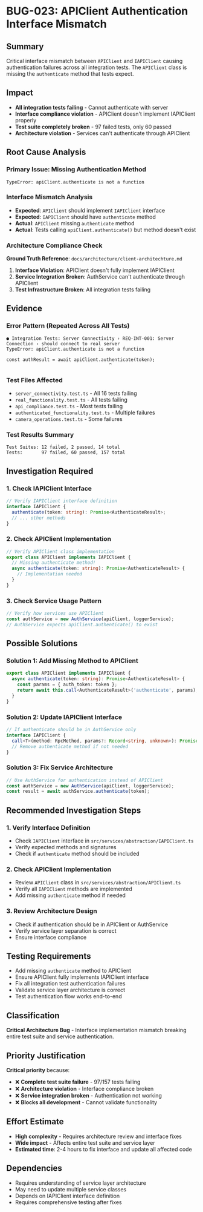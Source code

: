 # BUG-023: APIClient Authentication Interface Mismatch

## Summary
Critical interface mismatch between `APIClient` and `IAPIClient` causing authentication failures across all integration tests. The `APIClient` class is missing the `authenticate` method that tests expect.

## Impact
- **All integration tests failing** - Cannot authenticate with server
- **Interface compliance violation** - APIClient doesn't implement IAPIClient properly
- **Test suite completely broken** - 97 failed tests, only 60 passed
- **Architecture violation** - Services can't authenticate through APIClient

## Root Cause Analysis

### Primary Issue: Missing Authentication Method
```
TypeError: apiClient.authenticate is not a function
```

### Interface Mismatch Analysis
- **Expected**: `APIClient` should implement `IAPIClient` interface
- **Expected**: `IAPIClient` should have `authenticate` method
- **Actual**: `APIClient` missing `authenticate` method
- **Actual**: Tests calling `apiClient.authenticate()` but method doesn't exist

### Architecture Compliance Check
**Ground Truth Reference**: `docs/architecture/client-architechture.md`

1. **Interface Violation**: APIClient doesn't fully implement IAPIClient
2. **Service Integration Broken**: AuthService can't authenticate through APIClient
3. **Test Infrastructure Broken**: All integration tests failing

## Evidence

### Error Pattern (Repeated Across All Tests)
```
● Integration Tests: Server Connectivity › REQ-INT-001: Server Connection › should connect to real server
TypeError: apiClient.authenticate is not a function

const authResult = await apiClient.authenticate(token);
                                      ^
```

### Test Files Affected
- `server_connectivity.test.ts` - All 16 tests failing
- `real_functionality.test.ts` - All tests failing  
- `api_compliance.test.ts` - Most tests failing
- `authenticated_functionality.test.ts` - Multiple failures
- `camera_operations.test.ts` - Some failures

### Test Results Summary
```
Test Suites: 12 failed, 2 passed, 14 total
Tests:       97 failed, 60 passed, 157 total
```

## Investigation Required

### 1. Check IAPIClient Interface
```typescript
// Verify IAPIClient interface definition
interface IAPIClient {
  authenticate(token: string): Promise<AuthenticateResult>;
  // ... other methods
}
```

### 2. Check APIClient Implementation
```typescript
// Verify APIClient class implementation
export class APIClient implements IAPIClient {
  // Missing authenticate method!
  async authenticate(token: string): Promise<AuthenticateResult> {
    // Implementation needed
  }
}
```

### 3. Check Service Usage Pattern
```typescript
// Verify how services use APIClient
const authService = new AuthService(apiClient, loggerService);
// AuthService expects apiClient.authenticate() to exist
```

## Possible Solutions

### Solution 1: Add Missing Method to APIClient
```typescript
export class APIClient implements IAPIClient {
  async authenticate(token: string): Promise<AuthenticateResult> {
    const params = { auth_token: token };
    return await this.call<AuthenticateResult>('authenticate', params);
  }
}
```

### Solution 2: Update IAPIClient Interface
```typescript
// If authenticate should be in AuthService only
interface IAPIClient {
  call<T>(method: RpcMethod, params?: Record<string, unknown>): Promise<T>;
  // Remove authenticate method if not needed
}
```

### Solution 3: Fix Service Architecture
```typescript
// Use AuthService for authentication instead of APIClient
const authService = new AuthService(apiClient, loggerService);
const result = await authService.authenticate(token);
```

## Recommended Investigation Steps

### 1. Verify Interface Definition
- Check `IAPIClient` interface in `src/services/abstraction/IAPIClient.ts`
- Verify expected methods and signatures
- Check if `authenticate` method should be included

### 2. Check APIClient Implementation
- Review `APIClient` class in `src/services/abstraction/APIClient.ts`
- Verify all `IAPIClient` methods are implemented
- Add missing `authenticate` method if needed

### 3. Review Architecture Design
- Check if authentication should be in APIClient or AuthService
- Verify service layer separation is correct
- Ensure interface compliance

## Testing Requirements
- Add missing `authenticate` method to APIClient
- Ensure APIClient fully implements IAPIClient interface
- Fix all integration test authentication failures
- Validate service layer architecture is correct
- Test authentication flow works end-to-end

## Classification
**Critical Architecture Bug** - Interface implementation mismatch breaking entire test suite and service authentication.

## Priority Justification
**Critical priority** because:
- ❌ **Complete test suite failure** - 97/157 tests failing
- ❌ **Architecture violation** - Interface compliance broken
- ❌ **Service integration broken** - Authentication not working
- ❌ **Blocks all development** - Cannot validate functionality

## Effort Estimate
- **High complexity** - Requires architecture review and interface fixes
- **Wide impact** - Affects entire test suite and service layer
- **Estimated time**: 2-4 hours to fix interface and update all affected code

## Dependencies
- Requires understanding of service layer architecture
- May need to update multiple service classes
- Depends on IAPIClient interface definition
- Requires comprehensive testing after fixes
